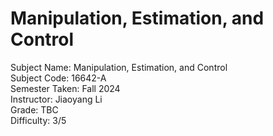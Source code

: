 # Manipulation, Estimation, and Control
Subject Name: Manipulation, Estimation, and Control  
Subject Code: 16642-A  
Semester Taken: Fall 2024  
Instructor: Jiaoyang Li  
Grade: TBC  
Difficulty: 3/5  
